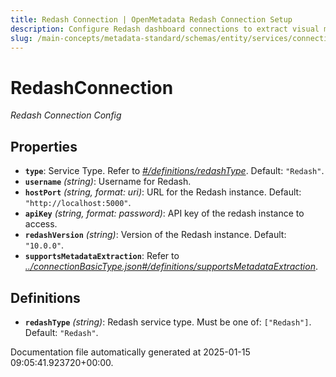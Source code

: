 ```yaml
---
title: Redash Connection | OpenMetadata Redash Connection Setup
description: Configure Redash dashboard connections to extract visual metadata and support seamless integration into the metadata platform.
slug: /main-concepts/metadata-standard/schemas/entity/services/connections/dashboard/redashconnection
---
```


# RedashConnection

*Redash Connection Config*

## Properties

- **`type`**: Service Type. Refer to *[#/definitions/redashType](#definitions/redashType)*. Default: `"Redash"`.
- **`username`** *(string)*: Username for Redash.
- **`hostPort`** *(string, format: uri)*: URL for the Redash instance. Default: `"http://localhost:5000"`.
- **`apiKey`** *(string, format: password)*: API key of the redash instance to access.
- **`redashVersion`** *(string)*: Version of the Redash instance. Default: `"10.0.0"`.
- **`supportsMetadataExtraction`**: Refer to *[../connectionBasicType.json#/definitions/supportsMetadataExtraction](#/connectionBasicType.json#/definitions/supportsMetadataExtraction)*.
## Definitions

- **`redashType`** *(string)*: Redash service type. Must be one of: `["Redash"]`. Default: `"Redash"`.


Documentation file automatically generated at 2025-01-15 09:05:41.923720+00:00.
